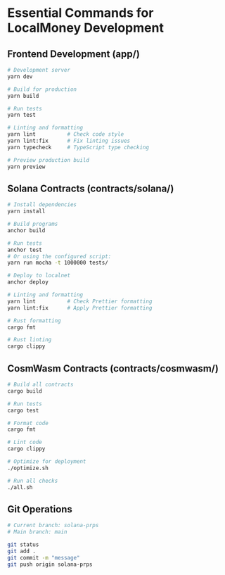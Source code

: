 # Essential Commands for LocalMoney Development

## Frontend Development (app/)
```bash
# Development server
yarn dev

# Build for production
yarn build

# Run tests
yarn test

# Linting and formatting
yarn lint          # Check code style
yarn lint:fix      # Fix linting issues
yarn typecheck     # TypeScript type checking

# Preview production build
yarn preview
```

## Solana Contracts (contracts/solana/)
```bash
# Install dependencies
yarn install

# Build programs
anchor build

# Run tests
anchor test
# Or using the configured script:
yarn run mocha -t 1000000 tests/

# Deploy to localnet
anchor deploy

# Linting and formatting
yarn lint          # Check Prettier formatting
yarn lint:fix      # Apply Prettier formatting

# Rust formatting
cargo fmt

# Rust linting
cargo clippy
```

## CosmWasm Contracts (contracts/cosmwasm/)
```bash
# Build all contracts
cargo build

# Run tests
cargo test

# Format code
cargo fmt

# Lint code
cargo clippy

# Optimize for deployment
./optimize.sh

# Run all checks
./all.sh
```

## Git Operations
```bash
# Current branch: solana-prps
# Main branch: main

git status
git add .
git commit -m "message"
git push origin solana-prps
```